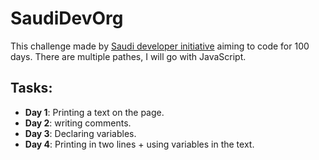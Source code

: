 # SaudiDevOrg
This challenge made by [Saudi developer initiative](https://twitter.com/saudidevorg?) aiming to code for 100 days. There are multiple pathes, I will go with JavaScript. 
## Tasks: 
- **Day 1**: Printing a text on the page. 
- **Day 2**: writing comments. 
- **Day 3**: Declaring variables. 
- **Day 4**: Printing in two lines + using variables in the text. 

